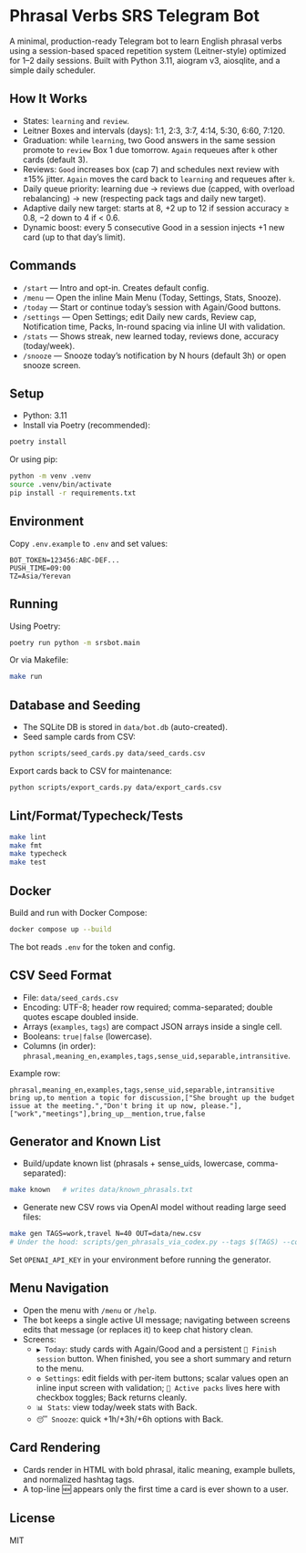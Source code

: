 # Phrasal Verbs SRS Telegram Bot

A minimal, production-ready Telegram bot to learn English phrasal verbs using a session-based spaced repetition system (Leitner-style) optimized for 1–2 daily sessions. Built with Python 3.11, aiogram v3, aiosqlite, and a simple daily scheduler.

## How It Works

- States: `learning` and `review`.
- Leitner Boxes and intervals (days): 1:1, 2:3, 3:7, 4:14, 5:30, 6:60, 7:120.
- Graduation: while `learning`, two Good answers in the same session promote to `review` Box 1 due tomorrow. `Again` requeues after `k` other cards (default 3).
- Reviews: `Good` increases box (cap 7) and schedules next review with ±15% jitter. `Again` moves the card back to `learning` and requeues after `k`.
- Daily queue priority: learning due → reviews due (capped, with overload rebalancing) → new (respecting pack tags and daily new target).
- Adaptive daily new target: starts at 8, +2 up to 12 if session accuracy ≥ 0.8, −2 down to 4 if < 0.6.
- Dynamic boost: every 5 consecutive Good in a session injects +1 new card (up to that day’s limit).

## Commands

- `/start` — Intro and opt-in. Creates default config.
- `/menu` — Open the inline Main Menu (Today, Settings, Stats, Snooze).
- `/today` — Start or continue today’s session with Again/Good buttons.
- `/settings` — Open Settings; edit Daily new cards, Review cap, Notification time, Packs, In-round spacing via inline UI with validation.
- `/stats` — Shows streak, new learned today, reviews done, accuracy (today/week).
- `/snooze` — Snooze today’s notification by N hours (default 3h) or open snooze screen.

## Setup

- Python: 3.11
- Install via Poetry (recommended):

```bash
poetry install
```

Or using pip:

```bash
python -m venv .venv
source .venv/bin/activate
pip install -r requirements.txt
```

## Environment

Copy `.env.example` to `.env` and set values:

```
BOT_TOKEN=123456:ABC-DEF...
PUSH_TIME=09:00
TZ=Asia/Yerevan
```

## Running

Using Poetry:

```bash
poetry run python -m srsbot.main
```

Or via Makefile:

```bash
make run
```

## Database and Seeding

- The SQLite DB is stored in `data/bot.db` (auto-created).
- Seed sample cards from CSV:

```bash
python scripts/seed_cards.py data/seed_cards.csv
```

Export cards back to CSV for maintenance:

```bash
python scripts/export_cards.py data/export_cards.csv
```

## Lint/Format/Typecheck/Tests

```bash
make lint
make fmt
make typecheck
make test
```

## Docker

Build and run with Docker Compose:

```bash
docker compose up --build
```

The bot reads `.env` for the token and config.

## CSV Seed Format

- File: `data/seed_cards.csv`
- Encoding: UTF-8; header row required; comma-separated; double quotes escape doubled inside.
- Arrays (`examples`, `tags`) are compact JSON arrays inside a single cell.
- Booleans: `true|false` (lowercase).
- Columns (in order): `phrasal,meaning_en,examples,tags,sense_uid,separable,intransitive`.

Example row:

```
phrasal,meaning_en,examples,tags,sense_uid,separable,intransitive
bring up,to mention a topic for discussion,["She brought up the budget issue at the meeting.","Don't bring it up now, please."],["work","meetings"],bring_up__mention,true,false
```

## Generator and Known List

- Build/update known list (phrasals + sense_uids, lowercase, comma-separated):

```bash
make known   # writes data/known_phrasals.txt
```

- Generate new CSV rows via OpenAI model without reading large seed files:

```bash
make gen TAGS=work,travel N=40 OUT=data/new.csv
# Under the hood: scripts/gen_phrasals_via_codex.py --tags $(TAGS) --count $(N) --out $(OUT) --known data/known_phrasals.txt
```

Set `OPENAI_API_KEY` in your environment before running the generator.

## Menu Navigation

- Open the menu with `/menu` or `/help`.
- The bot keeps a single active UI message; navigating between screens edits that message (or replaces it) to keep chat history clean.
- Screens:
  - `▶️ Today`: study cards with Again/Good and a persistent `🏁 Finish session` button. When finished, you see a short summary and return to the menu.
  - `⚙️ Settings`: edit fields with per-item buttons; scalar values open an inline input screen with validation; `🧩 Active packs` lives here with checkbox toggles; Back returns cleanly.
  - `📊 Stats`: view today/week stats with Back.
  - `😴 Snooze`: quick +1h/+3h/+6h options with Back.

## Card Rendering

- Cards render in HTML with bold phrasal, italic meaning, example bullets, and normalized hashtag tags.
- A top-line 🆕 appears only the first time a card is ever shown to a user.

## License

MIT
